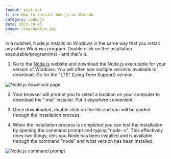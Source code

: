 ```yaml
---
layout: post.ect
title: How to install Nodejs on Windows
category: node.js
date: 2015-10-23
image: /img/nodejs.jpg
---
```

In a nutshell, Node.js installs on Windows in the same way that you install any other Windows program. Double click on the installation executable/program/msi - and that's it.

1. Go to the [Node.js](https://nodejs.org) website and download the Node.js executable for your version of Windows. You will often see multiple versions available to download. Go for the "LTS" (Long Term Support) version.

![Node.js download page](/img/nodejs-download-page.jpg)

2. Your browser will prompt you to select a location on your computer to download the ".msi" installer. Put it anywhere convenient.

3. Once downloaded, double click on the file and you will be guided through the installation process.

4. When the installation process is completed you can test the installation by opening the command prompt and typing "node -v". This effectively does two things, tells you Node has been installed and is available through the command "node" and what version has been installed.

![Node.js command prompt](/img/nodejs-cmd-prompt.jpg)

